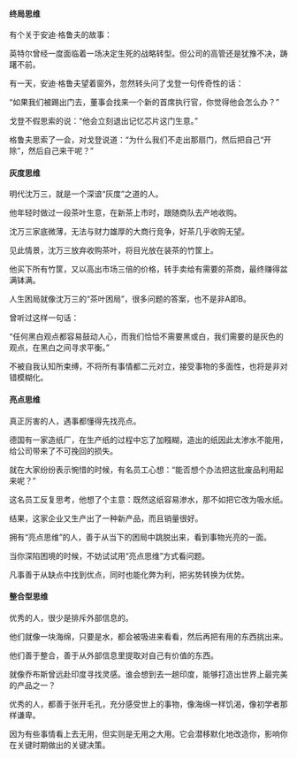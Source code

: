 #### 终局思维

有个关于安迪·格鲁夫的故事：

英特尔曾经一度面临着一场决定生死的战略转型。但公司的高管还是犹豫不决，踌躇不前。

有一天，安迪·格鲁夫望着窗外，忽然转头问了戈登一句传奇性的话：

“如果我们被踢出门去，董事会找来一个新的首席执行官，你觉得他会怎么办？”

戈登不假思索的说：“他会立刻退出记忆芯片这门生意。”

格鲁夫思索了一会，对戈登说道：“为什么我们不走出那扇门，然后把自己“开除”，然后自己来干呢？”



#### 灰度思维

明代沈万三，就是一个深谙“灰度”之道的人。

他年轻时做过一段茶叶生意，在新茶上市时，跟随商队去产地收购。

沈万三家底微薄，无法与财力雄厚的大商行竞争，好茶几乎收购无望。

见此情景，沈万三放弃收购茶叶，将目光放在装茶的竹筐上。

他买下所有竹筐，又以高出市场三倍的价格，转手卖给有需要的茶商，最终赚得盆满钵满。

人生困局就像沈万三的“茶叶困局”，很多问题的答案，也不是非A即B。

曾听过这样一句话：

“任何黑白观点都容易鼓动人心，而我们恰恰不需要黑或白，我们需要的是灰色的观点，在黑白之间寻求平衡。”

不被自我认知所束缚，不将所有事情都二元对立，接受事物的多面性，也将是非对错模糊化。



#### 亮点思维

真正厉害的人，遇事都懂得先找亮点。

德国有一家造纸厂，在生产纸的过程中忘了加糨糊，造出的纸因此太渗水不能用，给公司带来了不可挽回的损失。

就在大家纷纷表示惋惜的时候，有名员工心想：“能否想个办法把这批废品利用起来呢？”

这名员工反复思考，他想了个主意：既然这纸容易渗水，那不如把它改为吸水纸。

结果，这家企业又生产出了一种新产品，而且销量很好。

拥有“亮点思维”的人，善于从当下的困局中跳脱出来，看到事物光亮的一面。

当你深陷困境的时候，不妨试试用“亮点思维”方式看问题。

凡事善于从缺点中找到优点，同时也能化弊为利，把劣势转换为优势。

#### 整合型思维

优秀的人，很少是排斥外部信息的。

他们就像一块海绵，只要是水，都会被吸进来看看，然后再把有用的东西挑出来。

他们善于整合，善于从外部信息里提取对自己有价值的东西。

就像乔布斯曾远赴印度寻找灵感。谁会想到去一趟印度，能够打造出世界上最完美的产品之一？

优秀的人，都善于张开毛孔，充分感受世上的事物，像海绵一样饥渴，像初学者那样谦卑。

因为有些事情看上去无用，但实则是无用之大用。它会潜移默化地改造你，影响你在关键时期做出的关键决策。